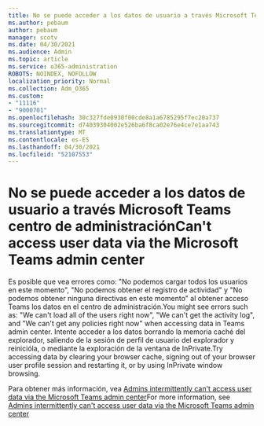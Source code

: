 ```yaml
---
title: No se puede acceder a los datos de usuario a través Microsoft Teams centro de administración
ms.author: pebaum
author: pebaum
manager: scotv
ms.date: 04/30/2021
ms.audience: Admin
ms.topic: article
ms.service: o365-administration
ROBOTS: NOINDEX, NOFOLLOW
localization_priority: Normal
ms.collection: Adm_O365
ms.custom:
- "11116"
- "9000701"
ms.openlocfilehash: 30c327fde0930f00cde8a1a6785295f7ec20a737
ms.sourcegitcommit: d74039304002e526ba6f8ca02e76e4ce7e1aa743
ms.translationtype: MT
ms.contentlocale: es-ES
ms.lasthandoff: 04/30/2021
ms.locfileid: "52107553"
---
```

# <a name="cant-access-user-data-via-the-microsoft-teams-admin-center"></a><span data-ttu-id="2e4be-102">No se puede acceder a los datos de usuario a través Microsoft Teams centro de administración</span><span class="sxs-lookup"><span data-stu-id="2e4be-102">Can't access user data via the Microsoft Teams admin center</span></span>

<span data-ttu-id="2e4be-103">Es posible que vea errores como: "No podemos cargar todos los usuarios en este momento", "No podemos obtener el registro de actividad" y "No podemos obtener ninguna directivas en este momento" al obtener acceso Teams los datos en el centro de administración.</span><span class="sxs-lookup"><span data-stu-id="2e4be-103">You might see errors such as: "We can't load all of the users right now", "We can't get the activity log", and "We can't get any policies right now" when accessing data in Teams admin center.</span></span> <span data-ttu-id="2e4be-104">Intente acceder a los datos borrando la memoria caché del explorador, saliendo de la sesión de perfil de usuario del explorador y reinicióla, o mediante la exploración de la ventana de InPrivate.</span><span class="sxs-lookup"><span data-stu-id="2e4be-104">Try accessing data by clearing your browser cache, signing out of your browser user profile session and restarting it, or by using InPrivate window browsing.</span></span> 

<span data-ttu-id="2e4be-105">Para obtener más información, vea [Admins intermittently can't access user data via the Microsoft Teams admin center](https://docs.microsoft.com/microsoftteams/troubleshoot/teams-administration/cannot-access-admin-center)</span><span class="sxs-lookup"><span data-stu-id="2e4be-105">For more information, see [Admins intermittently can't access user data via the Microsoft Teams admin center](https://docs.microsoft.com/microsoftteams/troubleshoot/teams-administration/cannot-access-admin-center)</span></span>